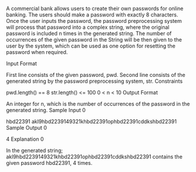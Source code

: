 A commercial bank allows users to create their own passwords for online banking. The users should make a password with exactly 8 characters. Once the user inputs the password, the password preprocessing system will process that password into a complex string, where the original password is included n times in the generated string. The number of occurrences of the given password in the String will be then given to the user by the system, which can be used as one option for resetting the password when required.

Input Format

First line consists of the given password, pwd.
Second line consists of the generated string by the password preprocessing system, str.
Constraints

pwd.length() == 8
str.length() <= 100
0 < n < 10
Output Format

An integer for n, which is the number of occurrences of the password in the generated string.
Sample Input 0

hbd22391
akl9hbd2239149321khbd22391ophbd22391cddkshbd22391
Sample Output 0

4
Explanation 0

In the generated string; akl9hbd2239149321khbd22391ophbd22391cddkshbd22391 contains the given password hbd22391, 4 times.
